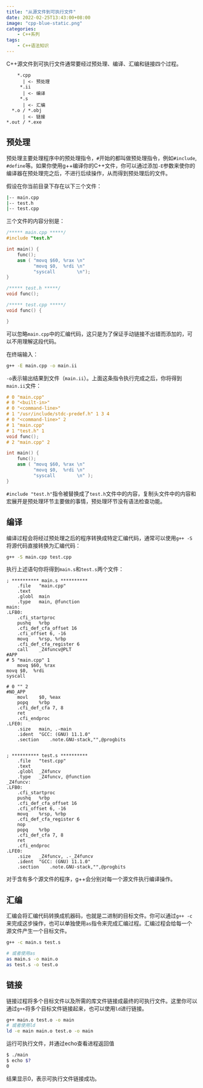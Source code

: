 ```yaml
---
title: "从源文件到可执行文件"
date: 2022-02-25T13:43:00+08:00
image: "cpp-blue-static.png"
categories:
    - C++系列
tags:
    - C++语法知识
---
```


C++源文件到可执行文件通常要经过预处理、编译、汇编和链接四个过程。
```
    *.cpp
      | <- 预处理
     *.ii
      | <- 编译
     *.s
      | <- 汇编
  *.o / *.obj
      | <- 链接
*.out / *.exe
```
## 预处理
预处理主要处理程序中的预处理指令，`#`开始的都叫做预处理指令，例如`#include`, `#define`等。如果你使用g++编译你的C++文件，你可以通过添加`-E`参数来使你的编译器在预处理完之后，不进行后续操作，从而得到预处理后的文件。

假设在你当前目录下存在以下三个文件：
```bash
|-- main.cpp
|-- test.h
|-- test.cpp
```
三个文件的内容分别是：
```cpp
/***** main.cpp *****/
#include "test.h"

int main() {
    func();
    asm ( "movq $60, %rax \n"
          "movq $0,  %rdi \n"
          "syscall        \n");
}

/***** test.h *****/
void func();

/***** test.cpp *****/
void func() {

}
```
可以忽略`main.cpp`中的汇编代码，这只是为了保证手动链接不出错而添加的，可以不用理解这段代码。

在终端输入：
```bash
g++ -E main.cpp -o main.ii
```
`-o`表示输出结果到文件（`main.ii`）。上面这条指令执行完成之后，你将得到`main.ii`文件：

```cpp
# 0 "main.cpp"
# 0 "<built-in>"
# 0 "<command-line>"
# 1 "/usr/include/stdc-predef.h" 1 3 4
# 0 "<command-line>" 2
# 1 "main.cpp"
# 1 "test.h" 1
void func();
# 2 "main.cpp" 2

int main() {
    func();
    asm ( "movq $60, %rax \n"
          "movq $0,  %rdi \n"
          "syscall        \n" );
}
```
`#include "test.h"`指令被替换成了`test.h`文件中的内容，复制头文件中的内容和宏展开是预处理环节主要做的事情，预处理环节没有语法检查功能。


## 编译
编译过程会将经过预处理之后的程序转换成特定汇编代码，通常可以使用`g++ -S`将源代码直接转换为汇编代码：
```bash
g++ -S main.cpp test.cpp
```
执行上述语句你将得到`main.s`和`test.s`两个文件：
```ASM
; ********** main.s **********
	.file	"main.cpp"
	.text
	.globl	main
	.type	main, @function
main:
.LFB0:
	.cfi_startproc
	pushq	%rbp
	.cfi_def_cfa_offset 16
	.cfi_offset 6, -16
	movq	%rsp, %rbp
	.cfi_def_cfa_register 6
	call	_Z4funcv@PLT
#APP
# 5 "main.cpp" 1
	movq $60, %rax 
movq $0,  %rdi 
syscall        

# 0 "" 2
#NO_APP
	movl	$0, %eax
	popq	%rbp
	.cfi_def_cfa 7, 8
	ret
	.cfi_endproc
.LFE0:
	.size	main, .-main
	.ident	"GCC: (GNU) 11.1.0"
	.section	.note.GNU-stack,"",@progbits


; ********** test.s **********
	.file	"test.cpp"
	.text
	.globl	_Z4funcv
	.type	_Z4funcv, @function
_Z4funcv:
.LFB0:
	.cfi_startproc
	pushq	%rbp
	.cfi_def_cfa_offset 16
	.cfi_offset 6, -16
	movq	%rsp, %rbp
	.cfi_def_cfa_register 6
	nop
	popq	%rbp
	.cfi_def_cfa 7, 8
	ret
	.cfi_endproc
.LFE0:
	.size	_Z4funcv, .-_Z4funcv
	.ident	"GCC: (GNU) 11.1.0"
	.section	.note.GNU-stack,"",@progbits
```
对于含有多个源文件的程序，g++会分别对每一个源文件执行编译操作。

## 汇编
汇编会将汇编代码转换成机器码，也就是二进制的目标文件。你可以通过`g++ -c`来完成这步操作，也可以单独使用`as`指令来完成汇编过程。汇编过程会给每一个源文件产生一个目标文件。

```bash
g++ -c main.s test.s

# 或者使用as
as main.s -o main.o
as test.s -o test.o
```

## 链接
链接过程将多个目标文件以及所需的库文件链接成最终的可执行文件。这里你可以通过`g++`将多个目标文件链接起来，也可以使用`ld`进行链接。
```bash
g++ main.o test.o -o main
# 或者使用ld
ld -e main main.o test.o -o main
```
运行可执行文件，并通过echo查看进程返回值
```bash
$ ./main
$ echo $?
0
```
结果显示0，表示可执行文件链接成功。


